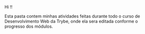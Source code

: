 Hi !!

Esta pasta contem minhas atividades feitas durante todo o curso de Desenvolvimento Web da Trybe, onde ela sera editada conforme o progresso dos módulos.